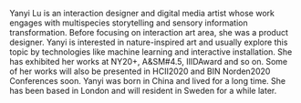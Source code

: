 Yanyi Lu is an interaction designer and digital media artist whose work engages with multispecies storytelling and sensory information transformation. Before focusing on interaction art area, she was a product designer. Yanyi is interested in nature-inspired art and usually explore this topic by technologies like machine learning and interactive installation. She has exhibited her works at NY20+, A&SM#4.5, IIIDAward and so on. Some of her works will also be presented in HCII2020 and BIN Norden2020 Conferences soon. Yanyi was born in China and lived for a long time. She has been based in London and will resident in Sweden for a while later. 
